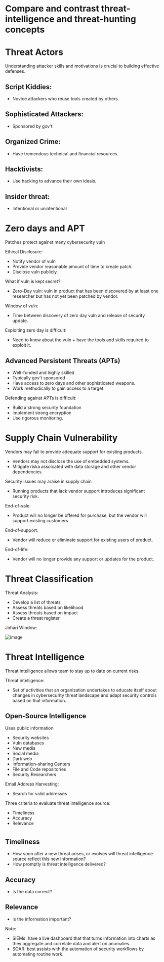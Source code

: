 # Compare and contrast threat-intelligence and threat-hunting concepts

# Threat Actors 

Understanding attacker skills and motivations is crucial to building effective defenses.

## Script Kiddies: 
- Novice attackers who reuse tools created by others.

## Sophisticated Attackers:
- Sponsored by gov't

## Organized Crime:
- Have tremendous technical and financial resources.

## Hacktivists:
- Use hacking to advance their own ideals.

## Insider threat:
- Intentional or unintentional

#

# Zero days and APT

Patches protect against many cybersecurity vuln

Ethical Disclosure:
- Notify vendor of vuln
- Provide vendor reasonable amount of time to create patch.
- Disclose vuln publicly.

What if vuln is kept secret?
- Zero-Day vuln: vuln in product that has been discovered by at least one researcher but has not yet been patched by vendor.

Window of vuln:
- Time between discovery of zero day vuln and release of security update.

Exploiting zero day is difficult:
- Need to know about the vuln + have the tools and skills required to exploit it.

## Advanced Persistent Threats (APTs)

- Well-funded and highly skilled
- Typically gov't sponsored
- Have access to zero days and other sophisticated weapons.
- Work methodically to gain access to a target.

Defending against APTs is difficult:
- Build a strong security foundation
- Implement strong encryption
- Use rigorous monitoring.

#

# Supply Chain Vulnerability

Vendors may fail to provide adequate support for existing products. 
- Vendors may not disclose the use of embedded systems.
- Mitigate riska assoicated with data storage and other vendor dependencies.

Security issues may araise in supply chain
- Running products that lack vendor support introduces significant security risk.

End-of-sale:
- Product will no longer be offered for purchase, but the vendor  will support existing customers

End-of-support:
- Vendor will reduce or eliminate support for existing users of product.

End-of-life:
- Vendor will no longer provide any support or updates for the product.

#

# Threat Classification

Threat Analysis:
- Develop a list of threats
- Assess threats based on likelihood
- Assess threats based on impact
- Create a threat register

Johari Window:

![image](https://github.com/user-attachments/assets/763b4e67-32bd-453c-a8d7-7271bd7e8012)

#

# Threat Intelligence

Threat intelligence allows team to stay up to date on current risks.

Threat intelligence:
- Set of activities that an organization undertakes to educate itself about changes in cybersecurity threat landscape and adapt security controls based on that information.


## Open-Source Intelligence

Uses public information
- Security websites
- Vuln databases
- New media
- Social media
- Dark web
- Information-sharing Centers
- File and Code repositories
- Security Researchers

Email Address Harvesting:
- Search for valid addresses

Three criteria to evaluate threat intelligence source:
- Timeliness
- Accuracy
- Relevance 

#

## Timeliness

- How soon after a new threat arises, or evolves will threat intelligence source reflect this new information?
- How promptly is threat intelligence delivered?

## Accuracy

- Is the data correct?

## Relevance

- Is the information important?























Note:
- SIEMs: have a live dashboard that that turns information into charts as they aggregate and correlate data and alert on anomalies.
- SOAR: best assists with the automation of security workflows by automating routine work.
